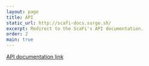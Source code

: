 ```yaml
---
layout: page
title: API
static_url: http://scafi-docs.surge.sh/
excerpt: Redirect to the ScaFi's API documentation.
order: 2
main: true
---
```


[API documentation link](http://scafi-docs.surge.sh/)
